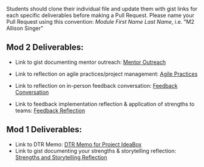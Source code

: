 Students should clone their individual file and update them with gist links for each specific deliverables before making a Pull Request. Please name your Pull Request using this convention: *Module First Name Last Name*, i.e. "M2 Allison Singer"

## Mod 2 Deliverables:
* Link to gist documenting mentor outreach: [Mentor Outreach](https://gist.github.com/mschae16/a1b169960865bffd2e3bff4721c0a063)

* Link to reflection on agile practices/project management: [Agile Practices](https://gist.github.com/mschae16/e0d8ce341eb357cb2c4f08fc8f5b4502)

* Link to reflection on in-person feedback conversation: [Feedback Conversation](https://gist.github.com/mschae16/0f975179e429d916de2401058764fb08)

* Link to feedback implementation reflection & application of strengths to teams: [Feedback Reflection](https://gist.github.com/mschae16/3f7c54cafd36ef97dbdc689693531d0a)

## Mod 1 Deliverables:
* Link to DTR Memo: [DTR Memo for Project IdeaBox](https://gist.github.com/mschae16/167b2fa4e2ac236b1fdf546dd79775db)
* Link to gist documenting your strengths & storytelling reflection: [Strengths and Storytelling Reflection](https://gist.github.com/mschae16/41c2c911b17f4468f46700f85d8a0e25)

